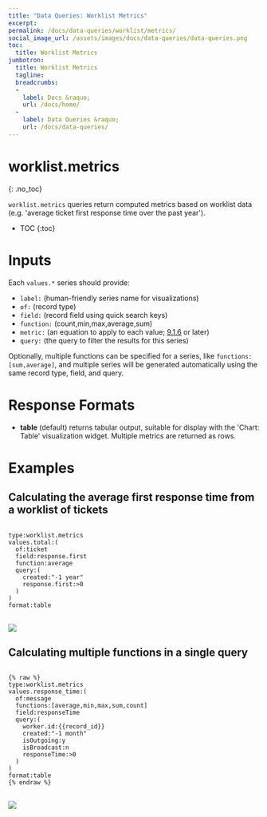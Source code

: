 ```yaml
---
title: "Data Queries: Worklist Metrics"
excerpt: 
permalink: /docs/data-queries/worklist/metrics/
social_image_url: /assets/images/docs/data-queries/data-queries.png
toc:
  title: Worklist Metrics
jumbotron:
  title: Worklist Metrics
  tagline: 
  breadcrumbs:
  -
    label: Docs &raquo;
    url: /docs/home/
  -
    label: Data Queries &raquo;
    url: /docs/data-queries/
---
```


# worklist.metrics
{: .no_toc}

`worklist.metrics` queries return computed metrics based on worklist data (e.g. 'average ticket first response time over the past year').

* TOC
{:toc}

# Inputs

Each `values.*` series should provide:
* `label:` (human-friendly series name for visualizations)
* `of:` (record type)
* `field:` (record field using quick search keys)
* `function:` (count,min,max,average,sum)
* `metric:` (an equation to apply to each value; [9.1.6](/releases/9.1.6/) or later)
* `query:` (the query to filter the results for this series)

Optionally, multiple functions can be specified for a series, like `functions:[sum,average]`, and multiple series will be generated automatically using the same record type, field, and query.

# Response Formats

* **table** (default) returns tabular output, suitable for display with the 'Chart: Table' visualization widget. Multiple metrics are returned as rows.

# Examples

## Calculating the average first response time from a worklist of tickets

<pre>
<code class="language-text">
type:worklist.metrics 
values.total:(
  of:ticket
  field:response.first 
  function:average 
  query:(
    created:"-1 year"
    response.first:>0
  )
)
format:table
</code>
</pre>

<div class="cerb-screenshot">
<img src="/assets/images/docs/data-queries/data-queries-worklist-metric-counter.png" class="screenshot">
</div>

## Calculating multiple functions in a single query

<pre>
<code class="language-text">
{% raw %}
type:worklist.metrics
values.response_time:(
  of:message 
  functions:[average,min,max,sum,count] 
  field:responseTime 
  query:(
    worker.id:{{record_id}} 
    created:"-1 month" 
    isOutgoing:y 
    isBroadcast:n 
    responseTime:>0
  )
)
format:table
{% endraw %}
</code>
</pre>

<div class="cerb-screenshot">
<img src="/assets/images/docs/data-queries/data-queries-worklist-metric-response_times.png" class="screenshot">
</div>
